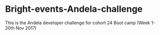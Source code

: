 # Bright-events-Andela-challenge
This is the Andela developer challenge for cohort 24 Boot camp (Week 1- 20th Nov 2017)
